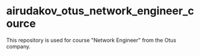 # airudakov_otus_network_engineer_cource
This repository is used for course "Network Engineer" from the Otus company.
